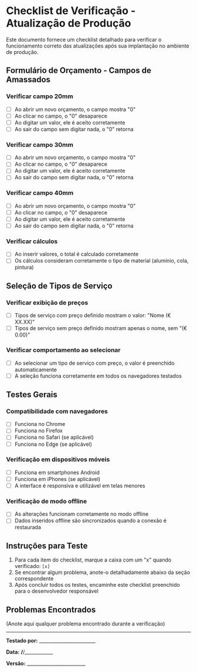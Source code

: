 # Checklist de Verificação - Atualização de Produção

Este documento fornece um checklist detalhado para verificar o funcionamento correto das atualizações após sua implantação no ambiente de produção.

## Formulário de Orçamento - Campos de Amassados

### Verificar campo 20mm
- [ ] Ao abrir um novo orçamento, o campo mostra "0"
- [ ] Ao clicar no campo, o "0" desaparece
- [ ] Ao digitar um valor, ele é aceito corretamente
- [ ] Ao sair do campo sem digitar nada, o "0" retorna

### Verificar campo 30mm
- [ ] Ao abrir um novo orçamento, o campo mostra "0"
- [ ] Ao clicar no campo, o "0" desaparece
- [ ] Ao digitar um valor, ele é aceito corretamente
- [ ] Ao sair do campo sem digitar nada, o "0" retorna

### Verificar campo 40mm
- [ ] Ao abrir um novo orçamento, o campo mostra "0"
- [ ] Ao clicar no campo, o "0" desaparece
- [ ] Ao digitar um valor, ele é aceito corretamente
- [ ] Ao sair do campo sem digitar nada, o "0" retorna

### Verificar cálculos
- [ ] Ao inserir valores, o total é calculado corretamente
- [ ] Os cálculos consideram corretamente o tipo de material (alumínio, cola, pintura)

## Seleção de Tipos de Serviço

### Verificar exibição de preços
- [ ] Tipos de serviço com preço definido mostram o valor: "Nome (€ XX.XX)"
- [ ] Tipos de serviço sem preço definido mostram apenas o nome, sem "(€ 0.00)"

### Verificar comportamento ao selecionar
- [ ] Ao selecionar um tipo de serviço com preço, o valor é preenchido automaticamente
- [ ] A seleção funciona corretamente em todos os navegadores testados

## Testes Gerais

### Compatibilidade com navegadores
- [ ] Funciona no Chrome
- [ ] Funciona no Firefox
- [ ] Funciona no Safari (se aplicável)
- [ ] Funciona no Edge (se aplicável)

### Verificação em dispositivos móveis
- [ ] Funciona em smartphones Android
- [ ] Funciona em iPhones (se aplicável)
- [ ] A interface é responsiva e utilizável em telas menores

### Verificação de modo offline
- [ ] As alterações funcionam corretamente no modo offline
- [ ] Dados inseridos offline são sincronizados quando a conexão é restaurada

## Instruções para Teste

1. Para cada item do checklist, marque a caixa com um "x" quando verificado: `[x]`
2. Se encontrar algum problema, anote-o detalhadamente abaixo da seção correspondente
3. Após concluir todos os testes, encaminhe este checklist preenchido para o desenvolvedor responsável

## Problemas Encontrados

(Anote aqui qualquer problema encontrado durante a verificação)

---

**Testado por:** ________________________

**Data:** ______/______/____________

**Versão:** _________________________